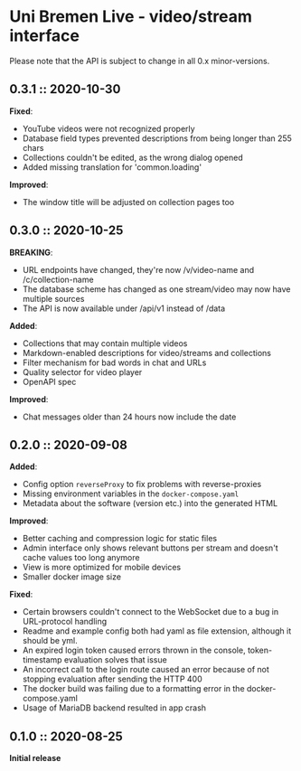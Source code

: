 # Uni Bremen Live - video/stream interface

Please note that the API is subject to change in all 0.x minor-versions. 

## 0.3.1 :: 2020-10-30
**Fixed**:
 - YouTube videos were not recognized properly
 - Database field types prevented descriptions from being longer than 255 chars
 - Collections couldn't be edited, as the wrong dialog opened
 - Added missing translation for 'common.loading'
 
**Improved**:
 - The window title will be adjusted on collection pages too

## 0.3.0 :: 2020-10-25
**BREAKING**:
 - URL endpoints have changed, they're now /v/video-name and /c/collection-name
 - The database scheme has changed as one stream/video may now have multiple sources
 - The API is now available under /api/v1 instead of /data
 
**Added**:
 - Collections that may contain multiple videos
 - Markdown-enabled descriptions for video/streams and collections
 - Filter mechanism for bad words in chat and URLs
 - Quality selector for video player
 - OpenAPI spec
 
**Improved**:
 - Chat messages older than 24 hours now include the date

## 0.2.0 :: 2020-09-08
**Added**:
 - Config option `reverseProxy` to fix problems with reverse-proxies
 - Missing environment variables in the `docker-compose.yaml`
 - Metadata about the software (version etc.) into the generated HTML

**Improved**:
 - Better caching and compression logic for static files
 - Admin interface only shows relevant buttons per stream and doesn't cache values too long anymore
 - View is more optimized for mobile devices
 - Smaller docker image size

**Fixed**:
 - Certain browsers couldn't connect to the WebSocket due to a bug in URL-protocol handling
 - Readme and example config both had yaml as file extension, although it should be yml.
 - An expired login token caused errors thrown in the console, token-timestamp evaluation solves that issue
 - An incorrect call to the login route caused an error because of not stopping evaluation after sending the HTTP 400
 - The docker build was failing due to a formatting error in the docker-compose.yaml
 - Usage of MariaDB backend resulted in app crash 

## 0.1.0 :: 2020-08-25
**Initial release**
